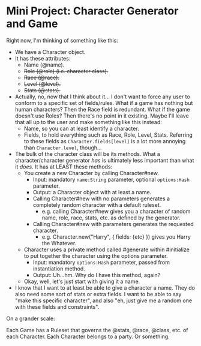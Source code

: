 # Mini Project: Character Generator and Game

Right now, I'm thinking of something like this:

* We have a Character object.
* It has these attributes:
  * Name (@name).
  * ~~Role (@role) (i.e. character class).~~
  * ~~Race (@race).~~
  * ~~Level (@level).~~
  * ~~Stats (@stats).~~
* Actually, no, now that I think about it... I don't want to force any user to conform to a specific set of fields/rules. What if a game has nothing but human characters? Then the Race field is redundant. What if the game doesn't use Roles? Then there's no point in it existing. Maybe I'll leave that all up to the user and make something like this instead:
  * Name, so you can at least identify a character.
  * Fields, to hold everything such as Race, Role, Level, Stats. Referring to these fields as `Character.fields[level]` is a lot more annoying than `Character.level`, though...
* The bulk of the character class will be its methods. What a character/character generator *has* is ultimately less important than what it *does*. It has at LEAST these methods:
  * You create a new Character by calling Character#new.
    * Input: mandatory `name:String` parameter, optional `options:Hash` parameter.
    * Output: a Character object with at least a name.
    * Calling Character#new with no parameters generates a completely random character with a default ruleset.
      * e.g. calling Character#new gives you a character of random name, role, race, stats, etc. as defined by the generator.
    * Calling Character#new with parameters generates the requested character.
      * e.g. Character.new("Harry", { fields: {etc} }) gives you Harry the Whatever.
  * Character uses a private method called #generate within #initialize to put together the character using the options parameter.
    * Input: mandatory `options:Hash` parameter, passed from instantiation method.
    * Output: Uh...hm. Why do I have this method, again?
  * Okay, well, let's just start with giving it a name.
* I know that I want to at least be able to give a character a name. They do also need some sort of stats or extra fields. I want to be able to say "make this specific character", and also "eh, just give me a random one with these fields and constraints".

On a grander scale:

Each Game has a Ruleset that governs the @stats, @race, @class, etc. of each Character. Each Character belongs to a party. Or something.
